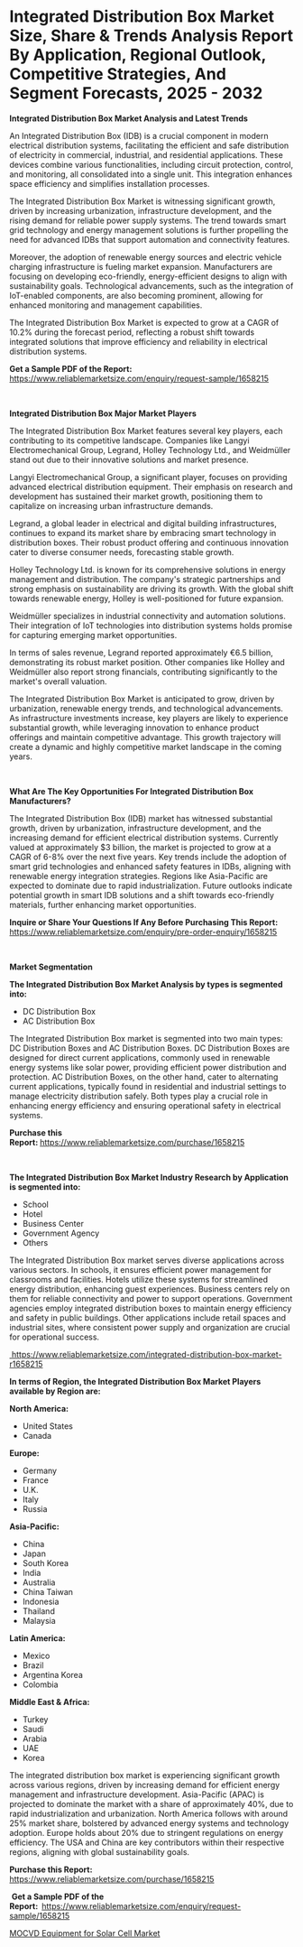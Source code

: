 <p><h1>Integrated Distribution Box Market Size, Share & Trends Analysis Report By Application, Regional Outlook, Competitive Strategies, And Segment Forecasts, 2025 - 2032</h1></p><p><strong>Integrated Distribution Box Market Analysis and Latest Trends</strong></p>
<p><p>An Integrated Distribution Box (IDB) is a crucial component in modern electrical distribution systems, facilitating the efficient and safe distribution of electricity in commercial, industrial, and residential applications. These devices combine various functionalities, including circuit protection, control, and monitoring, all consolidated into a single unit. This integration enhances space efficiency and simplifies installation processes.</p><p>The Integrated Distribution Box Market is witnessing significant growth, driven by increasing urbanization, infrastructure development, and the rising demand for reliable power supply systems. The trend towards smart grid technology and energy management solutions is further propelling the need for advanced IDBs that support automation and connectivity features.</p><p>Moreover, the adoption of renewable energy sources and electric vehicle charging infrastructure is fueling market expansion. Manufacturers are focusing on developing eco-friendly, energy-efficient designs to align with sustainability goals. Technological advancements, such as the integration of IoT-enabled components, are also becoming prominent, allowing for enhanced monitoring and management capabilities.</p><p>The Integrated Distribution Box Market is expected to grow at a CAGR of 10.2% during the forecast period, reflecting a robust shift towards integrated solutions that improve efficiency and reliability in electrical distribution systems.</p></p>
<p><strong>Get a Sample PDF of the Report:&nbsp;</strong> <a href="https://www.reliablemarketsize.com/enquiry/request-sample/1658215?utm_campaign=2444&utm_medium=2&utm_source=Github&utm_content=ia&utm_term=30032025&utm_id=integrated-distribution-box">https://www.reliablemarketsize.com/enquiry/request-sample/1658215</a></p>
<p>&nbsp;</p>
<p><strong>Integrated Distribution Box Major Market Players</strong></p>
<p><p>The Integrated Distribution Box Market features several key players, each contributing to its competitive landscape. Companies like Langyi Electromechanical Group, Legrand, Holley Technology Ltd., and Weidmüller stand out due to their innovative solutions and market presence.</p><p>Langyi Electromechanical Group, a significant player, focuses on providing advanced electrical distribution equipment. Their emphasis on research and development has sustained their market growth, positioning them to capitalize on increasing urban infrastructure demands.</p><p>Legrand, a global leader in electrical and digital building infrastructures, continues to expand its market share by embracing smart technology in distribution boxes. Their robust product offering and continuous innovation cater to diverse consumer needs, forecasting stable growth.</p><p>Holley Technology Ltd. is known for its comprehensive solutions in energy management and distribution. The company's strategic partnerships and strong emphasis on sustainability are driving its growth. With the global shift towards renewable energy, Holley is well-positioned for future expansion.</p><p>Weidmüller specializes in industrial connectivity and automation solutions. Their integration of IoT technologies into distribution systems holds promise for capturing emerging market opportunities. </p><p>In terms of sales revenue, Legrand reported approximately €6.5 billion, demonstrating its robust market position. Other companies like Holley and Weidmüller also report strong financials, contributing significantly to the market's overall valuation.</p><p>The Integrated Distribution Box Market is anticipated to grow, driven by urbanization, renewable energy trends, and technological advancements. As infrastructure investments increase, key players are likely to experience substantial growth, while leveraging innovation to enhance product offerings and maintain competitive advantage. This growth trajectory will create a dynamic and highly competitive market landscape in the coming years.</p></p>
<p>&nbsp;</p>
<p><strong>What Are The Key Opportunities For Integrated Distribution Box Manufacturers?</strong></p>
<p><p>The Integrated Distribution Box (IDB) market has witnessed substantial growth, driven by urbanization, infrastructure development, and the increasing demand for efficient electrical distribution systems. Currently valued at approximately $3 billion, the market is projected to grow at a CAGR of 6-8% over the next five years. Key trends include the adoption of smart grid technologies and enhanced safety features in IDBs, aligning with renewable energy integration strategies. Regions like Asia-Pacific are expected to dominate due to rapid industrialization. Future outlooks indicate potential growth in smart IDB solutions and a shift towards eco-friendly materials, further enhancing market opportunities.</p></p>
<p><strong>Inquire or Share Your Questions If Any Before Purchasing This Report:</strong> <a href="https://www.reliablemarketsize.com/enquiry/pre-order-enquiry/1658215?utm_campaign=2444&utm_medium=2&utm_source=Github&utm_content=ia&utm_term=30032025&utm_id=integrated-distribution-box">https://www.reliablemarketsize.com/enquiry/pre-order-enquiry/1658215</a></p>
<p>&nbsp;</p>
<p><strong>Market Segmentation</strong></p>
<p><strong>The Integrated Distribution Box Market Analysis by types is segmented into:</strong></p>
<p><ul><li>DC Distribution Box</li><li>AC Distribution Box</li></ul></p>
<p><p>The Integrated Distribution Box market is segmented into two main types: DC Distribution Boxes and AC Distribution Boxes. DC Distribution Boxes are designed for direct current applications, commonly used in renewable energy systems like solar power, providing efficient power distribution and protection. AC Distribution Boxes, on the other hand, cater to alternating current applications, typically found in residential and industrial settings to manage electricity distribution safely. Both types play a crucial role in enhancing energy efficiency and ensuring operational safety in electrical systems.</p></p>
<p><strong>Purchase this Report:&nbsp;</strong><a href="https://www.reliablemarketsize.com/purchase/1658215?utm_campaign=2444&utm_medium=2&utm_source=Github&utm_content=ia&utm_term=30032025&utm_id=integrated-distribution-box">https://www.reliablemarketsize.com/purchase/1658215</a></p>
<p>&nbsp;</p>
<p><strong>The Integrated Distribution Box Market Industry Research by Application is segmented into:</strong></p>
<p><ul><li>School</li><li>Hotel</li><li>Business Center</li><li>Government Agency</li><li>Others</li></ul></p>
<p><p>The Integrated Distribution Box market serves diverse applications across various sectors. In schools, it ensures efficient power management for classrooms and facilities. Hotels utilize these systems for streamlined energy distribution, enhancing guest experiences. Business centers rely on them for reliable connectivity and power to support operations. Government agencies employ integrated distribution boxes to maintain energy efficiency and safety in public buildings. Other applications include retail spaces and industrial sites, where consistent power supply and organization are crucial for operational success.</p></p>
<p><a href="https://www.reliablemarketsize.com/integrated-distribution-box-market-r1658215?utm_campaign=2444&utm_medium=2&utm_source=Github&utm_content=ia&utm_term=30032025&utm_id=integrated-distribution-box">&nbsp;https://www.reliablemarketsize.com/integrated-distribution-box-market-r1658215</a></p>
<p><strong>In terms of Region, the Integrated Distribution Box Market Players available by Region are:</strong></p>
<p>
    <p> <strong> North America: </strong>
        <ul>
            <li>United States</li>
            <li>Canada</li>
        </ul>
        </p> 
    <p> <strong> Europe: </strong>
        <ul>
            <li>Germany</li>
            <li>France</li>
            <li>U.K.</li>
            <li>Italy</li>
            <li>Russia</li>
        </ul>
        </p> 
    <p> <strong> Asia-Pacific: </strong>
        <ul>
            <li>China</li>
            <li>Japan</li>
            <li>South Korea</li>
            <li>India</li>
            <li>Australia</li>
            <li>China Taiwan</li>
            <li>Indonesia</li>
            <li>Thailand</li>
            <li>Malaysia</li>
        </ul>
        </p> 
    <p> <strong> Latin America: </strong>
        <ul>
            <li>Mexico</li>
            <li>Brazil</li>
            <li>Argentina Korea</li>
            <li>Colombia</li>
        </ul>
        </p> 
    <p> <strong> Middle East & Africa: </strong>
        <ul>
            <li>Turkey</li>
            <li>Saudi</li>
            <li>Arabia</li>
            <li>UAE</li>
            <li>Korea</li>
        </ul>
    </p>
    </p>
<p><p>The integrated distribution box market is experiencing significant growth across various regions, driven by increasing demand for efficient energy management and infrastructure development. Asia-Pacific (APAC) is projected to dominate the market with a share of approximately 40%, due to rapid industrialization and urbanization. North America follows with around 25% market share, bolstered by advanced energy systems and technology adoption. Europe holds about 20% due to stringent regulations on energy efficiency. The USA and China are key contributors within their respective regions, aligning with global sustainability goals.</p></p>
<p><strong>Purchase this Report: </strong><a href="https://www.reliablemarketsize.com/purchase/1658215?utm_campaign=2444&utm_medium=2&utm_source=Github&utm_content=ia&utm_term=30032025&utm_id=integrated-distribution-box">https://www.reliablemarketsize.com/purchase/1658215</a></p>
<p>&nbsp;<strong>Get a Sample PDF of the Report:&nbsp;&nbsp;</strong><a href="https://www.reliablemarketsize.com/enquiry/request-sample/1658215?utm_campaign=2444&utm_medium=2&utm_source=Github&utm_content=ia&utm_term=30032025&utm_id=integrated-distribution-box">https://www.reliablemarketsize.com/enquiry/request-sample/1658215</a></p>
<p><strong></strong></p>
<p><p><a href="https://github.com/WashimHussain441/Market-Research-Report-List-2/blob/main/mocvd-equipment-for-solar-cell-market.md?utm_campaign=2444&utm_medium=2&utm_source=Github&utm_content=ia&utm_term=30032025&utm_id=integrated-distribution-box">MOCVD Equipment for Solar Cell Market</a></p></p>